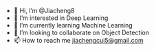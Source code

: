 - 👋 Hi, I’m @Jiacheng8
- 👀 I’m interested in Deep Learning
- 🌱 I’m currently learning Machine Learning
- 💞️ I’m looking to collaborate on Object Detection
- 📫 How to reach me jiachengcui5@gmail.com

<!---
Jiacheng8/Jiacheng8 is a ✨ special ✨ repository because its `README.md` (this file) appears on your GitHub profile.
You can click the Preview link to take a look at your changes.
--->
